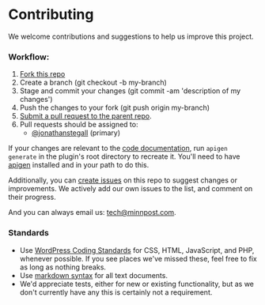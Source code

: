 # Contributing

We welcome contributions and suggestions to help us improve this project.

### Workflow:

1. [Fork this repo](https://help.github.com/articles/fork-a-repo)
2. Create a branch (git checkout -b my-branch)
3. Stage and commit your changes (git commit -am 'description of my changes')
4. Push the changes to your fork (git push origin my-branch)
5. [Submit a pull request to the parent repo](https://help.github.com/articles/creating-a-pull-request).
6. Pull requests should be assigned to:
    - [@jonathanstegall](http://github.com/jonathanstegall) (primary)

If your changes are relevant to the [code documentation](https://github.com/MinnPost/object-sync-for-salesforce/blob/master/docs/code/index.html), run `apigen generate` in the plugin's root directory to recreate it. You'll need to have [apigen](http://www.apigen.org/) installed and in your path to do this.

Additionally, you can [create issues](https://github.com/minnpost/object-sync-for-salesforce/issues) on this repo to suggest changes or improvements. We actively add our own issues to the list, and comment on their progress.

And you can always email us: [tech@minnpost.com](mailto:tech@minnpost.com).

### Standards

- Use [WordPress Coding Standards](https://make.wordpress.org/core/handbook/best-practices/coding-standards/) for CSS, HTML, JavaScript, and PHP, whenever possible. If you see places we've missed these, feel free to fix as long as nothing breaks.
- Use [markdown syntax](http://daringfireball.net/projects/markdown/syntax) for all text documents.
- We'd appreciate tests, either for new or existing functionality, but as we don't currently have any this is certainly not a requirement.